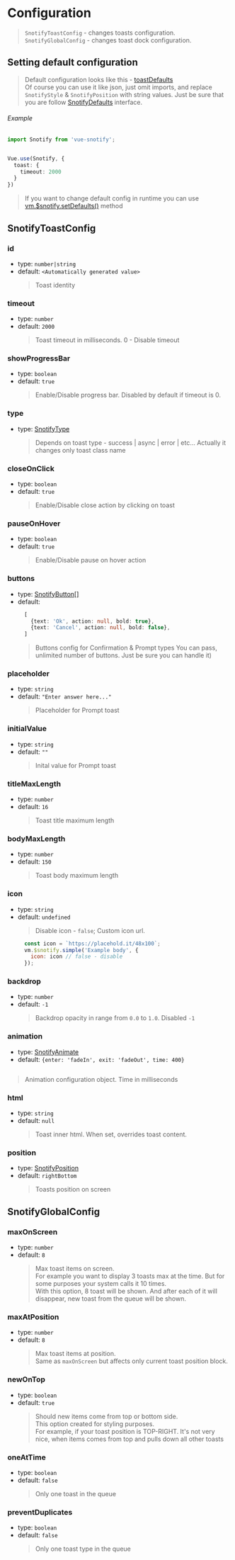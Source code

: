 # Configuration

> `SnotifyToastConfig` - changes toasts configuration.  
> `SnotifyGlobalConfig` - changes toast dock configuration.

## Setting default configuration
> Default configuration looks like this - [toastDefaults](https://github.com/artemsky/ng-snotify/blob/master/src/snotify/toastDefaults.ts)  
> Of course you can use it like json, just omit imports, and replace `SnotifyStyle` & `SnotifyPosition` with string values.
> Just be sure that you are follow [SnotifyDefaults](interfaces.md#snotifydefaults) interface.  

###### Example
```typescript
import Snotify from 'vue-snotify';


Vue.use(Snotify, {
  toast: {
    timeout: 2000
  }
})
```

> If you want to change default config in runtime you can use [vm.$snotify.setDefaults()](snotify.md#setdefaults) method
  
## SnotifyToastConfig

### id

- type: `number|string`
- default: `<Automatically generated value>`
  > Toast identity

### timeout

- type: `number`
- default: `2000`
  > Toast timeout in milliseconds. 0 - Disable timeout
  
### showProgressBar

- type: `boolean`
- default: `true`
  > Enable/Disable progress bar. Disabled by default if timeout is 0.
  
### type

- type: [SnotifyType](types.md#snotifytype)
  > Depends on toast type - success | async | error | etc...
  > Actually it changes only toast class name
  
### closeOnClick

- type: `boolean`
- default: `true`
  > Enable/Disable close action by clicking on toast
  
### pauseOnHover

- type: `boolean`
- default: `true`
  > Enable/Disable pause on hover action
  
### buttons

- type: [SnotifyButton[]](interfaces.md#snotifybutton)
- default: 
  ```typescript
    [
      {text: 'Ok', action: null, bold: true},
      {text: 'Cancel', action: null, bold: false},
    ]
  ```
  > Buttons config for Confirmation & Prompt types
  > You can pass, unlimited number of buttons. Just be sure you can handle it)
  
### placeholder

- type: `string`
- default: `"Enter answer here..."`
  > Placeholder for Prompt toast
  
### initialValue

- type: `string`
- default: `""`
  > Inital value for Prompt toast
  
### titleMaxLength

- type: `number`
- default: `16`
  > Toast title maximum length
  
### bodyMaxLength

- type: `number`
- default: `150`
  > Toast body maximum length
  
### icon

- type: `string`
- default: `undefined`
  > Disable icon - `false`;
  > Custom icon url.
  ```js
    const icon = `https://placehold.it/48x100`;
    vm.$snotify.simple('Example body', {
      icon: icon // false - disable
    });
  ```
  
### backdrop

- type: `number`
- default: `-1`
  > Backdrop opacity in range from `0.0` to `1.0`. 
  > Disabled `-1` 
  
### animation

- type: [SnotifyAnimate](interfaces.md#snotifyanimate)  
- default: `{enter: 'fadeIn', exit: 'fadeOut', time: 400}`
  ```
 > Animation configuration object. Time in milliseconds
  
### html

- type: `string`
- default: `null`
  > Toast inner html. When set, overrides toast content.
  
### position

- type: [SnotifyPosition](enums.md#snotifyposition)
- default: `rightBottom`
  > Toasts position on screen
  
  
  
## SnotifyGlobalConfig
  
### maxOnScreen

- type: `number`
- default: `8`
  > Max toast items on screen.  
  > For example you want to display 3 toasts max at the time. But for some purposes your system calls it 10 times.  
  > With this option, 8 toast will be shown. And after each of it will disappear, new toast from the queue will be shown.


### maxAtPosition

- type: `number`
- default: `8`
  > Max toast items at position.  
    Same as `maxOnScreen` but affects only current toast position block.

  
### newOnTop

- type: `boolean`
- default: `true`
  > Should new items come from top or bottom side.  
  > This option created for styling purposes.  
  > For example, if your toast position is TOP-RIGHT. It's not very nice, when items comes from top and pulls down all other toasts
  
  
### oneAtTime

- type: `boolean`
- default: `false`
  > Only one toast in the queue
      
### preventDuplicates

- type: `boolean`
- default: `false`
  > Only one toast type in the queue
    
